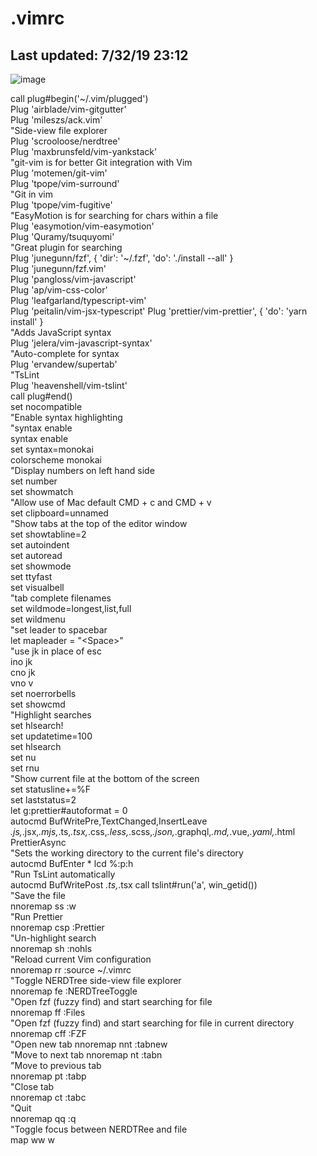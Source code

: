# .vimrc

## Last updated: 7/32/19 23:12

![image](https://drive.google.com/uc?export=view&id=1qXVkMf7LPH2b1WnUdq2gLkXo37X7aHc2)

call plug#begin('~/.vim/plugged')  
Plug 'airblade/vim-gitgutter'  
Plug 'mileszs/ack.vim'  
"Side-view file explorer   
Plug 'scrooloose/nerdtree'  
Plug 'maxbrunsfeld/vim-yankstack'  
"git-vim is for better Git integration with Vim  
Plug 'motemen/git-vim'  
Plug 'tpope/vim-surround'  
"Git in vim  
Plug 'tpope/vim-fugitive'  
"EasyMotion is for searching for chars within a file  
Plug 'easymotion/vim-easymotion'  
Plug 'Quramy/tsuquyomi'  
"Great plugin for searching  
Plug 'junegunn/fzf', { 'dir': '~/.fzf', 'do': './install --all' }  
Plug 'junegunn/fzf.vim'  
Plug 'pangloss/vim-javascript'  
Plug 'ap/vim-css-color'  
Plug 'leafgarland/typescript-vim'  
Plug 'peitalin/vim-jsx-typescript'
Plug 'prettier/vim-prettier', { 'do': 'yarn install' }  
"Adds JavaScript syntax  
Plug 'jelera/vim-javascript-syntax'  
"Auto-complete for syntax  
Plug 'ervandew/supertab'  
"TsLint  
Plug 'heavenshell/vim-tslint'  
call plug#end()  
set nocompatible  
"Enable syntax highlighting  
"syntax enable  
syntax enable  
set syntax=monokai  
colorscheme monokai  
"Display numbers on left hand side  
set number  
set showmatch  
"Allow use of Mac default CMD + c and CMD + v  
set clipboard=unnamed  
"Show tabs at the top of the editor window  
set showtabline=2  
set autoindent  
set autoread  
set showmode  
set ttyfast  
set visualbell  
"tab complete filenames  
set wildmode=longest,list,full  
set wildmenu  
"set leader to spacebar  
let mapleader = "\<Space>"  
"use jk in place of esc  
ino jk <esc>  
cno jk <c-c>  
vno v <esc>  
set noerrorbells  
set showcmd  
"Highlight searches  
set hlsearch!  
set updatetime=100  
set hlsearch  
set nu  
set rnu  
"Show current file at the bottom of the screen  
set statusline+=%F  
set laststatus=2  
let g:prettier#autoformat = 0  
autocmd BufWritePre,TextChanged,InsertLeave *.js,*.jsx,*.mjs,*.ts,*.tsx,*.css,*.less,*.scss,*.json,*.graphql,*.md,*.vue,*.yaml,*.html PrettierAsync  
"Sets the working directory to the current file's directory  
autocmd BufEnter * lcd %:p:h  
"Run TsLint automatically  
autocmd BufWritePost *.ts,*.tsx call tslint#run('a', win_getid())  
"Save the file  
nnoremap ss :w<ENTER>   
"Run Prettier  
nnoremap csp :Prettier<ENTER>   
"Un-highlight search  
nnoremap sh :nohls<ENTER>  
"Reload current Vim configuration  
nnoremap rr :source ~/.vimrc<ENTER>   
"Toggle NERDTree side-view file explorer  
nnoremap fe :NERDTreeToggle<ENTER>  
"Open fzf (fuzzy find) and start searching for file  
nnoremap ff :Files<ENTER>  
"Open fzf (fuzzy find) and start searching for file in current directory 
nnoremap cff :FZF<ENTER>  
"Open new tab 
nnoremap nnt :tabnew   
"Move to next tab 
nnoremap nt :tabn<ENTER>  
"Move to previous tab  
nnoremap pt :tabp<ENTER>  
"Close tab  
nnoremap ct :tabc<ENTER>  
"Quit  
nnoremap qq :q<ENTER>  
"Toggle focus between NERDTRee and file  
map <Space>ww <C-w>w  
